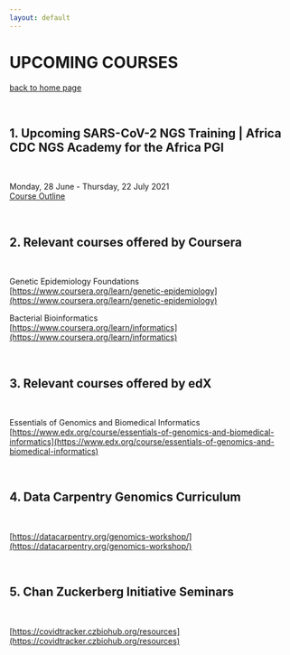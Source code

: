 ```yaml
---
layout: default
---
```


# UPCOMING COURSES

[back to home page](./)

<div class="paragraph"><p><br>
</p></div>

## 1. Upcoming SARS-CoV-2 NGS Training | Africa CDC NGS Academy for the Africa PGI

<div class="paragraph"><p><br>
</p></div>

Monday, 28 June - Thursday, 22 July 2021 <br>
<a href="./assets/users_guide.pdf" target="_blank">Course Outline</a>

<div class="paragraph"><p><br>
</p></div>

## 2. Relevant courses offered by Coursera

<div class="paragraph"><p><br>
</p></div>

Genetic Epidemiology Foundations <br>
[https://www.coursera.org/learn/genetic-epidemiology](https://www.coursera.org/learn/genetic-epidemiology)

Bacterial Bioinformatics <br>
[https://www.coursera.org/learn/informatics](https://www.coursera.org/learn/informatics)

<div class="paragraph"><p><br>
</p></div>

## 3. Relevant courses offered by edX

<div class="paragraph"><p><br>
</p></div>

Essentials of Genomics and Biomedical Informatics <br>
[https://www.edx.org/course/essentials-of-genomics-and-biomedical-informatics](https://www.edx.org/course/essentials-of-genomics-and-biomedical-informatics)

<div class="paragraph"><p><br>
</p></div>

## 4. Data Carpentry Genomics Curriculum

<div class="paragraph"><p><br>
</p></div>

[https://datacarpentry.org/genomics-workshop/](https://datacarpentry.org/genomics-workshop/)

<div class="paragraph"><p><br>
</p></div>

## 5. Chan Zuckerberg Initiative Seminars

<div class="paragraph"><p><br>
</p></div>

[https://covidtracker.czbiohub.org/resources](https://covidtracker.czbiohub.org/resources)


